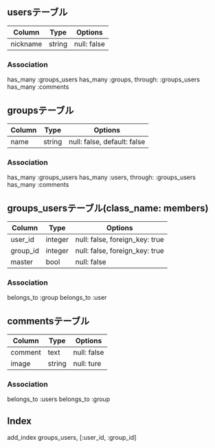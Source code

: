 ## usersテーブル

|Column|Type|Options|
|------|----|-------|
|nickname|string|null: false|

### Association
has_many :groups_users
has_many :groups, through: :groups_users
has_many :comments

## groupsテーブル

|Column|Type|Options|
|------|----|-------|
|name|string|null: false, default: false|

### Association
has_many :groups_users
has_many :users, through: :groups_users
has_many :comments

## groups_usersテーブル(class_name: members)

|Column|Type|Options|
|------|----|-------|
|user_id|integer|null: false, foreign_key: true|
|group_id|integer|null: false, foreign_key: true|
|master|bool|null: false|

### Association
belongs_to :group
belongs_to :user

## commentsテーブル

|Column|Type|Options|
|------|----|-------|
|comment|text|null: false|
|image|string|null: ture|

### Association
belongs_to :users
belongs_to :group

## Index

add_index groups_users, [:user_id, :group_id]